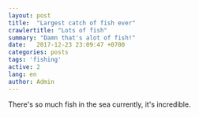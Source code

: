 ```yaml
---
layout: post
title:  "Largest catch of fish ever"
crawlertitle: "Lots of fish"
summary: "Damn that's alot of fish!"
date:   2017-12-23 23:09:47 +0700
categories: posts
tags: 'fishing'
active: 2
lang: en
author: Admin
---
```

There's so much fish in the sea currently, it's incredible.
